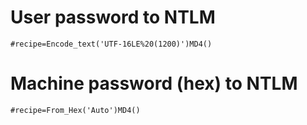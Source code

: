 # User password to NTLM

```
#recipe=Encode_text('UTF-16LE%20(1200)')MD4()
```

# Machine password (hex) to NTLM
```
#recipe=From_Hex('Auto')MD4()
```
